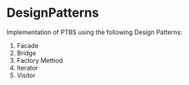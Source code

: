 # DesignPatterns
Implementation of PTBS using the following Design Patterns:
1. Facade
2. Bridge
3. Factory Method
4. Iterator
5. Visitor
